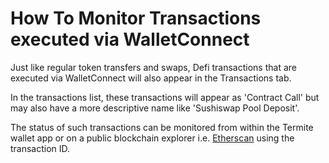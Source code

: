 # How To Monitor Transactions executed via WalletConnect

Just like regular token transfers and swaps, Defi transactions that are executed via WalletConnect will also appear in the Transactions tab.

In the transactions list, these transactions will appear as 'Contract Call' but may also have a more descriptive name like 'Sushiswap Pool Deposit'.

The status of such transactions can be monitored from within the Termite wallet app or on a public blockchain explorer i.e. [Etherscan](https://etherscan.io) using the transaction ID.